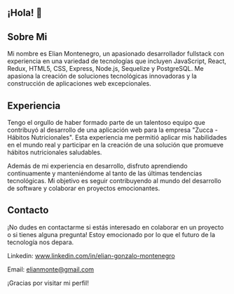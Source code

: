 ## ¡Hola! 👋

## Sobre Mi
Mi nombre es Elian Montenegro, un apasionado desarrollador fullstack con experiencia en una variedad de tecnologías que incluyen JavaScript, React, Redux, HTML5, CSS, Express, Node.js, Sequelize y PostgreSQL. Me apasiona la creación de soluciones tecnológicas innovadoras y la construcción de aplicaciones web excepcionales.

## Experiencia
Tengo el orgullo de haber formado parte de un talentoso equipo que contribuyó al desarrollo de una aplicación web para la empresa "Zucca - Hábitos Nutricionales". Esta experiencia me permitió aplicar mis habilidades en el mundo real y participar en la creación de una solución que promueve hábitos nutricionales saludables.

Además de mi experiencia en desarrollo, disfruto aprendiendo continuamente y manteniéndome al tanto de las últimas tendencias tecnológicas. Mi objetivo es seguir contribuyendo al mundo del desarrollo de software y colaborar en proyectos emocionantes.

## Contacto
¡No dudes en contactarme si estás interesado en colaborar en un proyecto o si tienes alguna pregunta! Estoy emocionado por lo que el futuro de la tecnología nos depara.

Linkedin: www.linkedin.com/in/elian-gonzalo-montenegro


Email: elianmonte@gmail.com

¡Gracias por visitar mi perfil!
